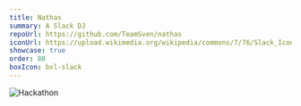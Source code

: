 ```yaml
---
title: Nathas
summary: A Slack DJ
repoUrl: https://github.com/TeamSven/nathas
iconUrl: https://upload.wikimedia.org/wikipedia/commons/7/76/Slack_Icon.png
showcase: true
order: 80
boxIcon: bxl-slack
---
```

<!-- 
Nathas provides a Slack bot to sit on your slack channel and listen to your teams music request. Nathas queue up your requests and stream them for your team. -->

![Hackathon](https://shields.io/badge/hackathon-3rd-blue)
